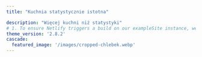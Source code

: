 ```yaml
---
title: "Kuchnia statystycznie istotna"

description: "Więcej kuchni niż statystyki"
# 1. To ensure Netlify triggers a build on our exampleSite instance, we need to change a file in the exampleSite directory.
theme_version: '2.8.2'
cascade:
  featured_image: '/images/cropped-chlebek.webp'
---
```


